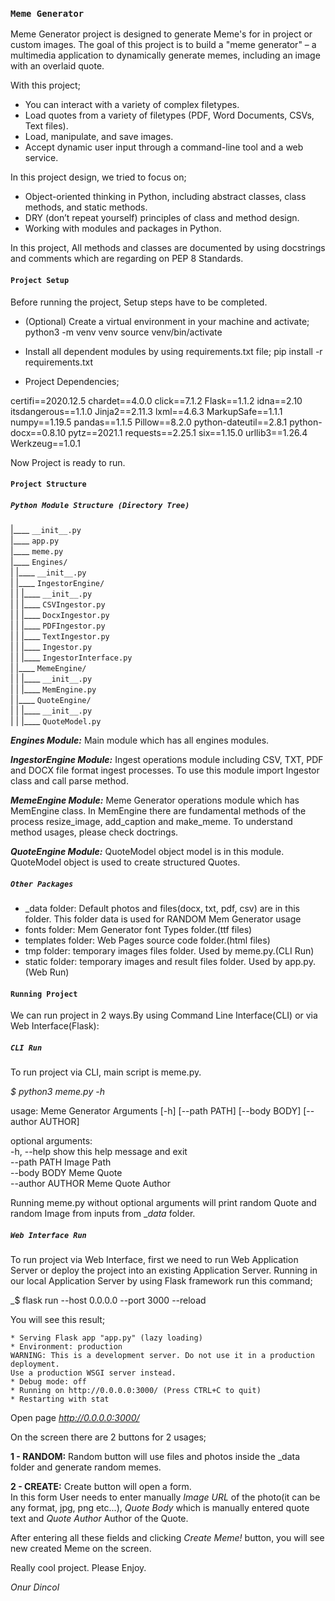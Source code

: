 ### `Meme Generator`

Meme Generator project is designed to generate Meme's for in project or custom images.
The goal of this project is to build a "meme generator" – a multimedia application to dynamically generate memes, including an image with an overlaid quote. 

With this project;

- You can interact with a variety of complex filetypes.
- Load quotes from a variety of filetypes (PDF, Word Documents, CSVs, Text files).
- Load, manipulate, and save images.
- Accept dynamic user input through a command-line tool and a web service.

In this project design, we tried to focus on;

- Object-oriented thinking in Python, including abstract classes, class methods, and static methods.
- DRY (don’t repeat yourself) principles of class and method design.
- Working with modules and packages in Python.

In this project, All methods and classes are documented by using docstrings and comments which are 
regarding on PEP 8 Standards.

#### `Project Setup`

Before running the project, Setup steps have to be completed.

- (Optional) Create a virtual environment in your machine and activate;
    python3 -m venv venv
    source venv/bin/activate
    
- Install all dependent modules by using requirements.txt file;
    pip install -r requirements.txt
    
- Project Dependencies;

certifi==2020.12.5
chardet==4.0.0
click==7.1.2
Flask==1.1.2
idna==2.10
itsdangerous==1.1.0
Jinja2==2.11.3
lxml==4.6.3
MarkupSafe==1.1.1
numpy==1.19.5
pandas==1.1.5
Pillow==8.2.0
python-dateutil==2.8.1
python-docx==0.8.10
pytz==2021.1
requests==2.25.1
six==1.15.0
urllib3==1.26.4
Werkzeug==1.0.1 
    
Now Project is ready to run.

 
#### `Project Structure`


##### `Python Module Structure (Directory Tree)`

|____ `__init__.py`  
|____ `app.py`  
|____ `meme.py`  
|____ `Engines/`  
| |____ `__init__.py`  
| |____ `IngestorEngine/`  
| | |____  `__init__.py`  
| | |____  `CSVIngestor.py`   
| | |____  `DocxIngestor.py`   
| | |____  `PDFIngestor.py`  
| | |____  `TextIngestor.py`  
| | |____  `Ingestor.py`   
| | |____  `IngestorInterface.py`  
| |____ `MemeEngine/`  
| | |____  `__init__.py`  
| | |____  `MemEngine.py`  
| |____ `QuoteEngine/`  
| | |____  `__init__.py`   
| | |____  `QuoteModel.py`  


**_Engines Module:_** 
Main module which has all engines modules.

**_IngestorEngine Module:_** 
Ingest operations module including CSV, TXT, PDF and DOCX file format ingest processes.
To use this module import Ingestor class and call parse method.

**_MemeEngine Module:_** 
Meme Generator operations module which has MemEngine class. In MemEngine there are fundamental methods of the process
resize_image, add_caption and make_meme. To understand method usages, please check doctrings.

**_QuoteEngine Module:_** 
QuoteModel object model is in this module. QuoteModel object is used to create structured Quotes.


##### `Other Packages`

- _data folder: Default photos and files(docx, txt, pdf, csv) are in this folder.
This folder data is used for RANDOM Mem Generator usage
- fonts folder: Mem Generator font Types folder.(ttf files)
- templates folder: Web Pages source code folder.(html files)
- tmp folder: temporary images files folder. Used by meme.py.(CLI Run)
- static folder: temporary images and result files folder. Used by app.py.(Web Run)


#### `Running Project`

We can run project in 2 ways.By using Command Line Interface(CLI) or via Web Interface(Flask):

##### `CLI Run`

To run project via CLI, main script is meme.py.

_$ python3 meme.py -h_

usage: Meme Generator Arguments [-h] [--path PATH] [--body BODY]
                                [--author AUTHOR]

optional arguments:  
  -h, --help       show this help message and exit  
  --path PATH      Image Path  
  --body BODY      Meme Quote  
  --author AUTHOR  Meme Quote Author  
  
  
 Running meme.py without optional arguments will print random Quote 
 and random Image from inputs from __data_ folder.
 
 
##### `Web Interface Run`
 
To run project via Web Interface, first we need to run Web Application Server or deploy the project into an existing Application Server.
Running in our local Application Server by using Flask framework run this command;

_$ flask run --host 0.0.0.0 --port 3000 --reload

You will see this result;

`* Serving Flask app "app.py" (lazy loading)`  
` * Environment: production `  
   `WARNING: This is a development server. Do not use it in a production deployment.`  
   `Use a production WSGI server instead.`  
 `* Debug mode: off`  
 `* Running on http://0.0.0.0:3000/ (Press CTRL+C to quit)`  
 `* Restarting with stat`  
 
Open page  _http://0.0.0.0:3000/_


On the screen there are 2 buttons for 2 usages;
 
**1 - RANDOM:**
Random button will use files and photos inside the _data folder and generate random memes.

**2 - CREATE:**
Create button will open a form.   
In this form User needs to enter manually _Image URL_ of the photo(it can be any format, jpg, png etc...),
 _Quote Body_ which is manually entered quote text and _Quote Author_ Author of the Quote.  
 
After entering all these fields and clicking _Create Meme!_ button, you will see new created Meme on the screen.


Really cool project. Please Enjoy.

_Onur Dincol_




